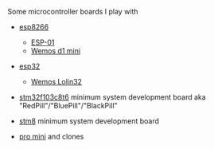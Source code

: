 Some microcontroller boards I play with

  * [esp8266](https://www.espressif.com/en/products/hardware/esp8266ex/overview)
    * [ESP-01](https://www.aliexpress.com/wholesale?SearchText=esp+01)
    * [Wemos d1 mini](https://wiki.wemos.cc/products:d1:d1_mini)
  * [esp32](https://www.espressif.com/en/products/hardware/esp32/overview)
    * [Wemos Lolin32](https://wiki.wemos.cc/products:lolin32:lolin32)
    
  * [stm32f103c8t6](http://wiki.stm32duino.com/index.php?title=STM32F103_boards) minimum system development board aka "RedPill"/"BluePill"/"BlackPill"
  * [stm8](https://www.cnx-software.com/2015/01/18/one-dollar-development-board/) minimum system development board
  * [pro mini](https://www.arduino.cc/en/Guide/ArduinoProMini) and clones
